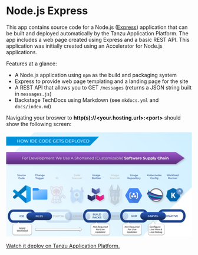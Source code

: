 # Node.js Express

This app contains source code for a Node.js ([Express](https://expressjs.com/)) application that can be built and deployed automatically by the Tanzu Application Platform. The app includes a web page created using Express and a basic REST API. This application was initially created using an Accelerator for Node.js applications.

Features at a glance:

* A Node.js application using `npm` as the build and packaging system
* Express to provide web page templating and a landing page for the site
* A REST API that allows you to GET `/messages` (returns a JSON string built in `messages.js`)
* Backstage TechDocs using Markdown (see `mkdocs.yml` and `docs/index.md`)

Navigating your broswer to **http(s)://&lt;your.hosting.url&gt;:&lt;port&gt;** should show the following screen:

![supply chain diagram](https://github.com/benwilcock/node-express/raw/main/public/img/tap-into-prod.png "Composable and Modular - TAP Supply Chains")

[Watch it deploy on Tanzu Application Platform.](https://via.vmw.com/tap-node-sc)